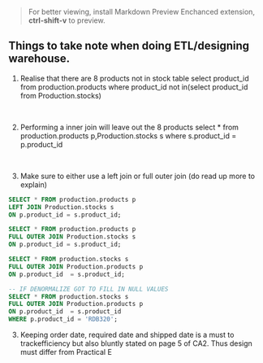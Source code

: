 > For better viewing, install Markdown Preview Enchanced extension, **ctrl-shift-v** to preview.

## Things to take note when doing ETL/designing warehouse.

1. Realise that there are 8 products not in stock table
select product_id from production.products where product_id not in(select product_id from Production.stocks)

<br>

2. Performing a inner join will leave out the 8 products
select * from production.products p,Production.stocks s
where s.product_id = p.product_id

<br>

3. Make sure to either use a left join or full outer join (do read up more to explain)

```sql
SELECT * FROM production.products p
LEFT JOIN Production.stocks s 
ON p.product_id = s.product_id;

SELECT * FROM production.products p
FULL OUTER JOIN Production.stocks s 
ON p.product_id = s.product_id;

SELECT * FROM production.stocks s
FULL OUTER JOIN Production.products p 
ON p.product_id  = s.product_id;
```


```sql
-- IF DENORMALIZE GOT TO FILL IN NULL VALUES 
SELECT * FROM production.stocks s
FULL OUTER JOIN Production.products p 
ON p.product_id  = s.product_id
WHERE p.product_id = 'RDB320'; 
```


3. Keeping order date, required date and shipped date is a must to trackefficiency but also bluntly stated on page 5 of CA2. Thus design must differ from Practical E 


